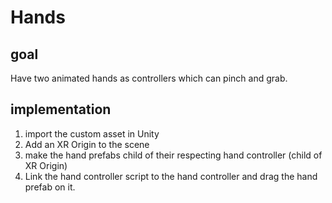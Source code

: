 # Hands

## goal

Have two animated hands as controllers which can pinch and grab.

## implementation

1. import the custom asset in Unity
2. Add an XR Origin to the scene
3. make the hand prefabs child of their respecting hand controller (child of XR Origin)
4. Link the hand controller script to the hand controller and drag the hand prefab on it.
